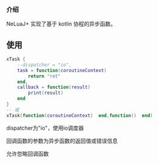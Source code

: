 ### 介绍

NeLuaJ+ 实现了基于 kotlin 协程的异步函数。

## 使用

```lua
xTask {
    --dispatcher = "io",
    task = function(coroutineContext)
        return "ret"
    end,
    callback = function(result)
        print(result)
    end
}
-- 或
xTask(function(coroutineContext)  end,function()  end)
```

dispatcher为"io"，使用io调度器

回调函数的参数为异步函数的返回值或错误信息

允许忽略回调函数